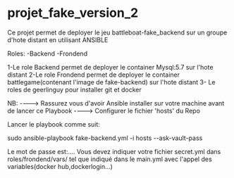 # projet_fake_version_2

Ce projet permet de deployer  le jeu battleboat-fake_backend sur un groupe d'hote distant en utilisant ANSIBLE

Roles:
-Backend
-Frondend

1-Le role Backend permet de deployer le container Mysql:5.7 sur l'hote distant
2-Le role Frondend permet de deployer le container battlegame(contenant l'image de fake-backend) sur l'hote distant
3- Le roles de geerlinguy pour installer git et docker

NB: 
----> Rassurez vous d'avoir Ansible installer sur votre machine avant de lancer ce Playbook
----> Configurer le fichier 'hosts' du Repo

Lancer le playbook comme suit:

sudo ansible-playbook fake-backend.yml -i hosts --ask-vault-pass

Le mot de passe est:....
Vous devez indiquer votre fichier secret.yml dans roles/frondend/vars/ tel que indiqué dans le main.yml avec l'appel des variables(docker
hub,dockerlogin...)
